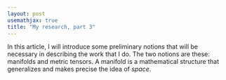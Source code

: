 ```yaml
---
layout: post
usemathjax: true
title: "My research, part 3"
---
```


In this article, I will introduce some preliminary notions that will be necessary in describing the work that I do.
The two notions are these: manifolds and metric tensors.
A manifold is a mathematical structure that generalizes and makes precise the idea of *space*.

